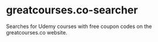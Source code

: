# greatcourses.co-searcher
Searches for Udemy courses with free coupon codes on the greatcourses.co website.
